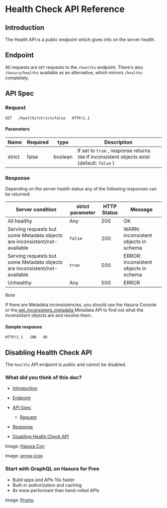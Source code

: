 # Health Check API Reference

## Introduction​

The Health API is a public endpoint which gives info on the server
health.

## Endpoint​

All requests are `GET` requests to the `/healthz` endpoint. There's also `/hasura/healthz` available as an alternative, which mirrors `/healthz` completely.

## API Spec​

### Request​

`GET   /healthz?strict=false   HTTP/1.1`

#### Parameters​

| Name | Required | type | Description |
|---|---|---|---|
| strict | false | boolean | If set to `true` , response returns `500` if inconsistent objects exist (default: `false` ) |


### Response​

Depending on the server health status any of the following responses can
be returned:

| Server condition | strict parameter | HTTP Status | Message |
|---|---|---|---|
| All healthy | Any | 200 | OK |
| Serving requests but some Metadata objects are inconsistent/not-available |  `false`  | 200 | WARN: inconsistent objects in schema |
| Serving requests but some Metadata objects are inconsistent/not-available |  `true`  | 500 | ERROR: inconsistent objects in schema |
| Unhealthy | Any | 500 | ERROR |


Note

If there are Metadata inconsistencies, you should use the Hasura Console
or the[ get_inconsistent_metadata ](https://hasura.io/docs/latest/api-reference/metadata-api/manage-metadata/#metadata-get-inconsistent-metadata)Metadata API to find out
what the inconsistent objects are and resolve them.

#### Sample response​

`HTTP/1.1   200   OK`

## Disabling Health Check API​

The `healthz` API endpoint is public and cannot be disabled.

### What did you think of this doc?

- [ Introduction ](https://hasura.io/docs/latest/api-reference/health/#introduction)
- [ Endpoint ](https://hasura.io/docs/latest/api-reference/health/#endpoint)
- [ API Spec ](https://hasura.io/docs/latest/api-reference/health/#api-spec)
    - [ Request ](https://hasura.io/docs/latest/api-reference/health/#request)

- [ Response ](https://hasura.io/docs/latest/api-reference/health/#response)
- [ Disabling Health Check API ](https://hasura.io/docs/latest/api-reference/health/#disabling-health-check-api)


Image: [ Hasura Con ](https://res.cloudinary.com/dh8fp23nd/image/upload/v1686154570/hasura-con-2023/has-con-light-date_r2a2ud.png)

Image: [ arrow-icon ](https://res.cloudinary.com/dh8fp23nd/image/upload/v1683723549/main-web/chevron-right_ldbi7d.png)

### Start with GraphQL on Hasura for Free

- Build apps and APIs 10x faster
- Built-in authorization and caching
- 8x more performant than hand-rolled APIs


Image: [ Promo ](https://hasura.io/docs/assets/images/hasura-free-ff60e409244e0ea12b5a3045d1a9096b.png)